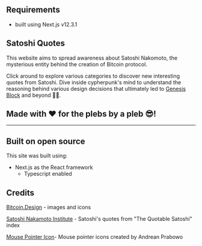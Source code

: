 ## Requirements

- built using Next.js v12.3.1

## Satoshi Quotes

This website aims to spread awareness about Satoshi Nakomoto, the mysterious entity behind the creation of Bitcoin protocol.

Click around to explore various categories to discover new interesting quotes from Satoshi. Dive inside cypherpunk's mind to understand the reasoning behind various design decisions that ultimately led to [Genesis Block](https://mempool.space/block/000000000019d6689c085ae165831e934ff763ae46a2a6c172b3f1b60a8ce26f) and beyond 🍊💊.

## Made with ❤️ for the plebs by a pleb 😎!

---

## Built on open source

This site was built using:

- Next.js as the React framework
  - Typescript enabled

## Credits

[Bitcoin.Design](www.bitcoin.design.com) - images and icons

[Satoshi Nakamoto Institute](https://satoshi.nakamotoinstitute.org/quotes/) - Satoshi's quotes from "The Quotable Satoshi" index

[Mouse Pointer Icon](https://www.flaticon.com/free-icons/mouse-pointer)- Mouse pointer icons created by Andrean Prabowo
